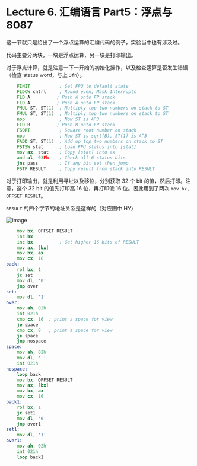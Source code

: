 # Lecture 6. 汇编语言 Part5：浮点与 8087

这一节就只是给出了一个浮点运算的汇编代码的例子，实验当中也有涉及过。

代码主要分两块，一块是浮点运算，另一块是打印输出。

对于浮点计算，就是注意一下一开始的初始化操作，以及检查运算是否发生错误（检查 status word，与上 `3fh`）。

```asm
    FINIT           ; Set FPU to default state
    FLDCW cntrl     ; Round even, Mask Interrupts
    FLD A          ; Push A onto FP stack
    FLD A          ; Push A onto FP stack
    FMUL ST, ST(1)  ; Multiply top two numbers on stack to ST
    FMUL ST, ST(1)  ; Multiply top two numbers on stack to ST
    nop             ; Now ST is A^3
    FLD B          ; Push B onto FP stack
    FSQRT           ; Square root number on stack
    nop             ; Now ST is sqrt(B), ST(1) is A^3
    FADD ST, ST(1)  ; Add up top two numbers on stack to ST
    FSTSW stat      ; Load FPU status into [stat]
    mov ax, stat    ; Copy [stat] into ax
    and al, 03Fh    ; Check all 6 status bits
    jnz pass        ; If any bit set then jump
    FSTP RESULT     ; Copy result from stack into RESULT
```

对于打印输出，就是利用寻址以及移位，分别获取 32 个 bit 的值，然后打印。注意，这个 32 bit 的值先打印高 16 位，再打印低 16 位。因此用到了两次 `mov bx, OFFSET RESULT`。

`RESULT` 的四个字节的地址关系是这样的（对应图中 HY）

![image](https://s2.loli.net/2023/05/23/o6Pw7nd2AHmuaCD.png)

```asm
    mov bx, OFFSET RESULT
    inc bx
    inc bx          ; Get higher 16 bits of RESULT
    mov ax, [bx]
    mov bx, ax
    mov cx, 16
back:
    rol bx, 1
    jc set
    mov dl, '0'
    jmp over
set:
    mov dl, '1'
over:
    mov ah, 02h
    int 021h
    cmp cx, 16  ; print a space for view
    je space
    cmp cx, 8   ; print a space for view
    je space
    jmp nospace
space:
    mov ah, 02h
    mov dl, ' '
    int 021h
nospace:
    loop back
    mov bx, OFFSET RESULT
    mov ax, [bx]
    mov bx, ax
    mov cx, 16
back1:
    rol bx, 1
    jc set1
    mov dl, '0'
    jmp over1
set1:
    mov dl, '1'
over1:
    mov ah, 02h
    int 021h
    loop back1